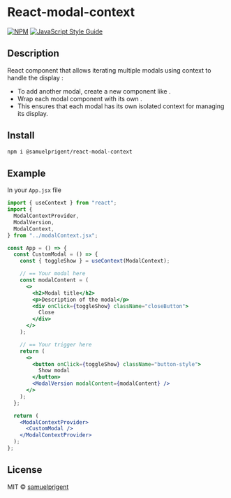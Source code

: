 # React-modal-context

[![NPM](https://img.shields.io/npm/v/modal-library.svg)](https://www.npmjs.com/package/modal-library) [![JavaScript Style Guide](https://img.shields.io/badge/code_style-standard-brightgreen.svg)](https://standardjs.com)

## Description

React component that allows iterating multiple modals using context to handle the display :

- To add another modal, create a new component like <CustomModalTwo />.
- Wrap each modal component with its own <ModalContextProvider>.
- This ensures that each modal has its own isolated context for managing its display.

## Install

```bash
npm i @samuelprigent/react-modal-context
```

## Example

In your `App.jsx` file

```jsx
import { useContext } from "react";
import {
  ModalContextProvider,
  ModalVersion,
  ModalContext,
} from "../modalContext.jsx";

const App = () => {
  const CustomModal = () => {
    const { toggleShow } = useContext(ModalContext);

    // == Your modal here
    const modalContent = (
      <>
        <h2>Modal title</h2>
        <p>Description of the modal</p>
        <div onClick={toggleShow} className="closeButton">
          Close
        </div>
      </>
    );

    // == Your trigger here
    return (
      <>
        <button onClick={toggleShow} className="button-style">
          Show modal
        </button>
        <ModalVersion modalContent={modalContent} />
      </>
    );
  };

  return (
    <ModalContextProvider>
      <CustomModal />
    </ModalContextProvider>
  );
};
```

## License

MIT © [samuelprigent](https://github.com/samuelprigent)
